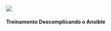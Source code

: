 ![](https://static.wixstatic.com/media/87b279_5bb89c1108f04145aac4fbb5533d190f~mv2.png/v1/fit/w_2500,h_1330,al_c/87b279_5bb89c1108f04145aac4fbb5533d190f~mv2.png)

#### Treinamento Descomplicando o Ansible

